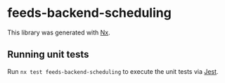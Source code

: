 # feeds-backend-scheduling

This library was generated with [Nx](https://nx.dev).

## Running unit tests

Run `nx test feeds-backend-scheduling` to execute the unit tests via [Jest](https://jestjs.io).

